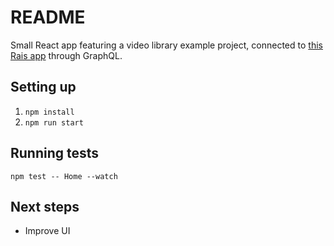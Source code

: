 # README

Small React app featuring a video library example project, connected to [this Rais app](https://github.com/ignaciosy/SFEIR_20210831_BACKEND) through GraphQL.

## Setting up

1. `npm install`
2. `npm run start`

## Running tests

`npm test -- Home --watch`

## Next steps

- Improve UI
